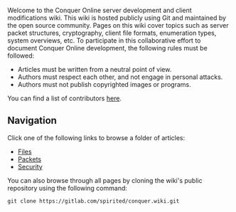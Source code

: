 Welcome to the Conquer Online server development and client modifications wiki. This wiki is hosted publicly using Git and maintained by the open source community. Pages on this wiki cover topics such as server packet structures, cryptography, client file formats, enumeration types, system overviews, etc. To participate in this collaborative effort to document Conquer Online development, the following rules must be followed:

* Articles must be written from a neutral point of view.
* Authors must respect each other, and not engage in personal attacks.
* Authors must not publish copyrighted images or programs.

You can find a list of contributors [here](Contributors).

## Navigation
Click one of the following links to browse a folder of articles:

* [Files](Files/Files)
* [Packets](Packets/Packets)
* [Security](Security/Security)

You can also browse through all pages by cloning the wiki's public repository using the following command:
```
git clone https://gitlab.com/spirited/conquer.wiki.git
```
